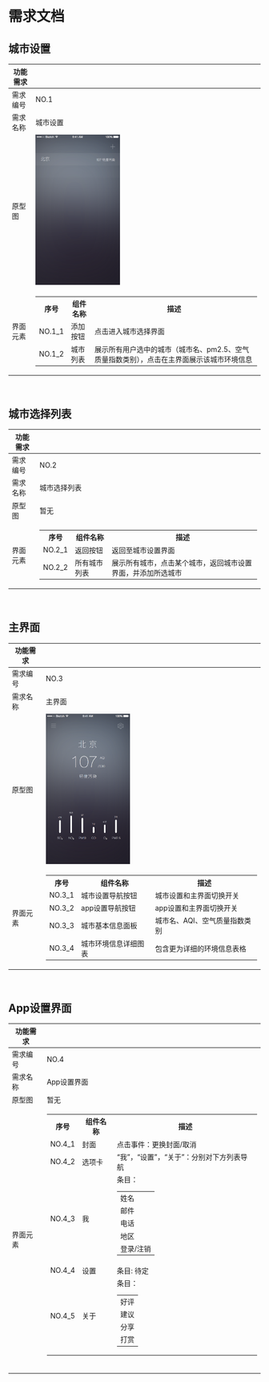 # 需求文档

## 城市设置


|功能需求 |  |
| - | - |
| 需求编号| NO.1|
| 需求名称| 城市设置 |
| 原型图 | <img src="Page1@2x.png" height=300 />  |
| 界面元素| <table><tr><th>序号</th><th>组件名称</th><th>描述</th></tr><tr><td>NO.1_1</td><td>添加按钮</td><td>点击进入城市选择界面 </td></tr><tr><td> NO.1_2 </td><td>城市列表</td><td>展示所有用户选中的城市（城市名、pm2.5、空气质量指数类别），点击在主界面展示该城市环境信息</td></tr></table> |

<br />

## 城市选择列表
|功能需求 |  |
| - | - |
| 需求编号| NO.2|
| 需求名称| 城市选择列表 |
| 原型图 | 暂无  |
| 界面元素| <table><tr><th>序号</th><th>组件名称</th><th>描述</th></tr><tr><td>NO.2_1</td><td>返回按钮</td><td>返回至城市设置界面 </td></tr><tr><td> NO.2_2 </td><td>所有城市列表</td><td>展示所有城市，点击某个城市，返回城市设置界面，并添加所选城市</td></tr></table> |

<br />

## 主界面

|功能需求 | |
| - | - |
| 需求编号| NO.3|
| 需求名称| 主界面 |
| 原型图 | <img src="Page3@2x.png" height=300 />  |
| 界面元素| <table><tr><th>序号</th><th>组件名称</th><th>描述</th></tr><tr><td>NO.3_1</td><td>城市设置导航按钮</td><td>城市设置和主界面切换开关 </td></tr><tr><td>NO.3_2</td><td>app设置导航按钮</td><td>app设置和主界面切换开关</td></tr><tr><td>NO.3_3</td><td>城市基本信息面板</td><td>城市名、AQI、空气质量指数类别</td></tr><tr><td>NO.3_4</td><td>城市环境信息详细图表</td><td>包含更为详细的环境信息表格</td></tr></table> |

<br />

## App设置界面

|功能需求 | |
| - | - |
| 需求编号| NO.4|
| 需求名称| App设置界面 |
| 原型图 | 暂无  |
| 界面元素| <table><tr><th>序号</th><th>组件名称</th><th>描述</th></tr><tr><td>NO.4_1</td><td>封面 </td><td>点击事件：更换封面/取消</td></tr><tr><td>NO.4_2</td><td>选项卡</td><td>“我”，“设置”，“关于”：分别对下方列表导航</td></tr><tr><td>NO.4_3</td><td>我</td><td>条目：<table><tr><td>姓名</td><tr/><tr><td>邮件</td><tr/><tr><td>电话</td><tr/><tr><td>地区</td><tr><td>登录/注销</td></tr></table></td></tr><tr><td>NO.4_4</td><td>设置</td><td>条目: 待定 </td></tr>   <tr><td>NO.4_5</td><td>关于</td><td>条目：<table><tr><td>好评</td></tr><tr><td>建议</td></tr><tr><td>分享</td></tr><tr><td>打赏</td></tr></td></tr></table>

<br />